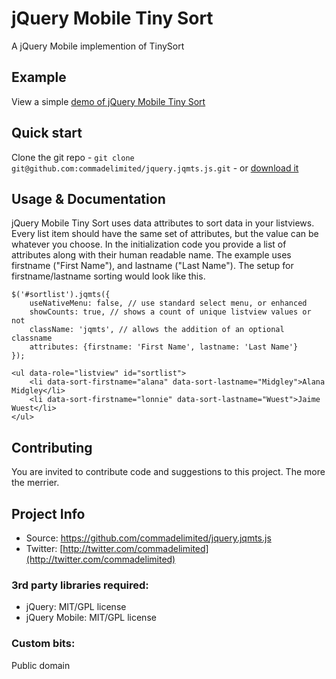 # jQuery Mobile Tiny Sort

A jQuery Mobile implemention of TinySort

## Example
View a simple [demo of jQuery Mobile Tiny Sort](http://andymatthews.net/code/jqm-tinysort/)

## Quick start

Clone the git repo - `git clone git@github.com:commadelimited/jquery.jqmts.js.git` - or [download it](https://github.com/commadelimited/jquery.jqmts.js/zipball/master)

## Usage & Documentation

jQuery Mobile Tiny Sort uses data attributes to sort data in your listviews. Every list item should have the same set of attributes, but the value can be whatever you choose. In the initialization code you provide a list of attributes along with their human readable name. The example uses firstname ("First Name"), and lastname ("Last Name"). The setup for firstname/lastname sorting would look like this.

	$('#sortlist').jqmts({
		useNativeMenu: false, // use standard select menu, or enhanced
		showCounts: true, // shows a count of unique listview values or not
		className: 'jqmts', // allows the addition of an optional classname
		attributes: {firstname: 'First Name', lastname: 'Last Name'}
	});

	<ul data-role="listview" id="sortlist">
		<li data-sort-firstname="alana" data-sort-lastname="Midgley">Alana Midgley</li>
		<li data-sort-firstname="lonnie" data-sort-lastname="Wuest">Jaime Wuest</li>
	</ul>

## Contributing

You are invited to contribute code and suggestions to this project. The more the merrier.

## Project Info

* Source: https://github.com/commadelimited/jquery.jqmts.js
* Twitter: [http://twitter.com/commadelimited](http://twitter.com/commadelimited)

### 3rd party libraries required:

* jQuery: MIT/GPL license
* jQuery Mobile: MIT/GPL license

### Custom bits:

Public domain
